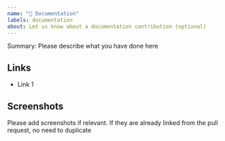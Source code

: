 ```yaml
---
name: "📝 Documentation"
labels: documentation
about: Let us know about a documentation contribution (optional)
---
```


Summary: Please describe what you have done here

## Links 

<!-- Link the related pull requests, documentation pages and other materials. -->

* Link 1

## Screenshots

Please add screenshots if relevant.
If they are already linked from the pull request, no need to duplicate

